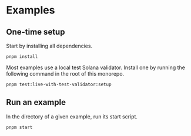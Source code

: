 # Examples

## One-time setup

Start by installing all dependencies.

```shell
pnpm install
```

Most examples use a local test Solana validator. Install one by running the following command in the root of this monorepo.

```shell
pnpm test:live-with-test-validator:setup
```

## Run an example

In the directory of a given example, run its start script.

```shell
pnpm start
```
